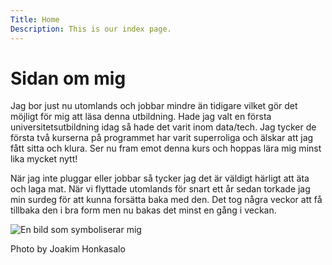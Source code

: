 ```yaml
---
Title: Home
Description: This is our index page.
---
```


Sidan om mig
==========================

Jag bor just nu utomlands och jobbar mindre än tidigare vilket gör det möjligt för mig att läsa denna utbildning. Hade jag valt en första universitetsutbildning idag så hade det varit inom data/tech. Jag tycker de första två kurserna på programmet har varit superroliga och älskar att jag fått sitta och klura. Ser nu fram emot denna kurs och hoppas lära mig minst lika mycket nytt!

När jag inte pluggar eller jobbar så tycker jag det är väldigt härligt att äta och laga mat. När vi flyttade utomlands för snart ett år sedan torkade jag min surdeg för att kunna forsätta baka med den. Det tog några veckor att få tillbaka den i bra form men nu bakas det minst en gång i veckan.

![En bild som symboliserar mig](%base_url%/image/joakim-honkasalo-curious.jpeg?w=1200)

Photo by Joakim Honkasalo
